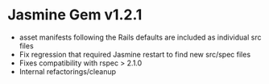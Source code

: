 # Jasmine Gem v1.2.1

* asset manifests following the Rails defaults are included as individual src files
* Fix regression that required Jasmine restart to find new src/spec files
* Fixes compatibility with rspec > 2.1.0
* Internal refactorings/cleanup
